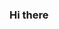 ### Hi there

<!--
**Ingriddidi/ingrid**

- 🔭 Atualmente estou estudando `HTML` e `CSS`.
- 👩‍🎓 Aluna do curso de Manutenção e Suporte em Informática.
- 📧 Email para contato: Ingrid.damasceno@escola.pr.gov.br
- 💻 Estou trabalhando em um projeto de HTML.

![](https://www.google.com/url?sa=i&url=https%3A%2F%2Fwww.gov.br%2Fouvidorias%2Fpt-br%2Fimagens%2Fmeus-cabelos-quanta-diferenca.gif%2Fview&psig=AOvVaw13pV8XRYIyx-j51I4suljH&ust=1699657733365000&source=images&cd=vfe&opi=89978449&ved=0CBEQjRxqFwoTCOiRmtCEuIIDFQAAAAAdAAAAABAD)
